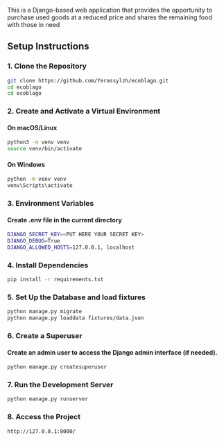 This is a Django-based web application that provides the opportunity to purchase used goods at a reduced price and shares the remaining food with those in need

## Setup Instructions

### 1. Clone the Repository
```bash
git clone https://github.com/Yerassylzh/ecoblago.git
cd ecoblago
cd ecoblago
```

### 2. Create and Activate a Virtual Environment
#### On macOS/Linux
```bash
python3 -m venv venv
source venv/bin/activate
```

#### On Windows
```bash
python -m venv venv
venv\Scripts\activate
```

### 3. Environment Variables
#### Create .env file in the current directory
```bash
DJANGO_SECRET_KEY=<PUT HERE YOUR SECRET KEY>
DJANGO_DEBUG=True
DJANGO_ALLOWED_HOSTS=127.0.0.1, localhost
```

### 4. Install Dependencies
```bash
pip install -r requirements.txt
```

### 5. Set Up the Database and load fixtures
```bash
python manage.py migrate
python manage.py loaddata fixtures/data.json
```

### 6. Create a Superuser
#### Create an admin user to access the Django admin interface (if needed).
```bash
python manage.py createsuperuser
```

### 7. Run the Development Server
```bash
python manage.py runserver
```

### 8. Access the Project
```bash
http://127.0.0.1:8000/
```
